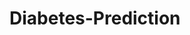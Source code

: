 # Diabetes-Prediction
























































































































